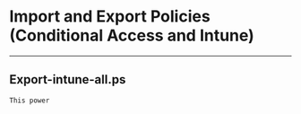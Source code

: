 # Import and Export Policies (Conditional Access and Intune)

---
## Export-intune-all.ps
    This power